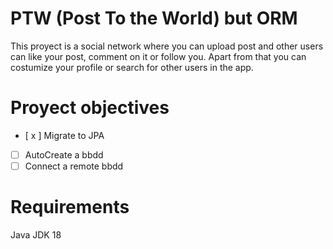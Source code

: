 # PTW (Post To the World) but ORM
This proyect is a social network where you can upload post and other users can like your post, comment on it or follow you. Apart from that you can costumize your profile or search for other users in the app.

# Proyect objectives
- [ x ] Migrate to JPA
- [ ] AutoCreate a bbdd
- [ ] Connect a remote bbdd

# Requirements
Java JDK 18
